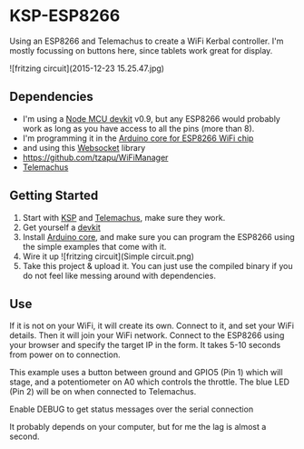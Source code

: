 # KSP-ESP8266
Using an ESP8266 and Telemachus to create a WiFi Kerbal controller.  I'm mostly focussing on buttons here, since tablets work great for display.

![fritzing circuit](2015-12-23 15.25.47.jpg)
## Dependencies
* I'm using a [Node MCU devkit](http://www.seeedstudio.com/depot/NodeMCU-v2-Lua-based-ESP8266-development-kit-p-2415.html) v0.9, but any ESP8266 would probably work as long as you have access to all the pins (more than 8). 
* I'm programming it in the [Arduino core for ESP8266 WiFi chip](https://github.com/esp8266/Arduino)
* and using this [Websocket](https://github.com/morrissinger/ESP8266-Websocket) library
* https://github.com/tzapu/WiFiManager
* [Telemachus](https://github.com/richardbunt/Telemachus)

## Getting Started
1. Start with [KSP](http://kerbalspaceprogram.com) and [Telemachus](https://github.com/richardbunt/Telemachus), make sure they work.
2. Get yourself a [devkit](http://www.seeedstudio.com/depot/NodeMCU-v2-Lua-based-ESP8266-development-kit-p-2415.html)
2. Install [Arduino core](https://github.com/esp8266/Arduino), and make sure you can program the ESP8266 using the simple examples that come with it.
3. Wire it up
![fritzing circuit](Simple circuit.png)
4. Take this project & upload it.  You can just use the compiled binary if you do not feel like messing around with dependencies.

## Use
If it is not on your WiFi, it will create its own.  Connect to it, and set your WiFi details.  Then it will join your WiFi network.
Connect to the ESP8266 using your browser and specify the target IP in the form.
It takes 5-10 seconds from power on to connection.

This example uses a button between ground and GPIO5 (Pin 1) which will stage, and a potentiometer on A0 which controls the throttle.  The blue LED (Pin 2) will be on when connected to Telemachus.

Enable DEBUG to get status messages over the serial connection

It probably depends on your computer, but for me the lag is almost a second.
